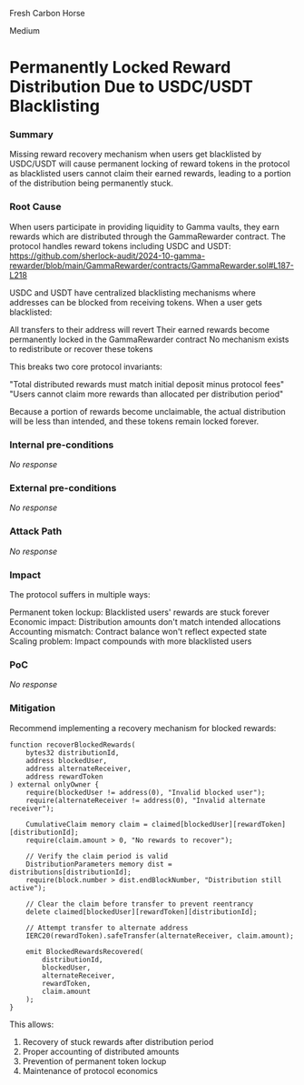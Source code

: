 Fresh Carbon Horse

Medium

# Permanently Locked Reward Distribution Due to USDC/USDT Blacklisting

### Summary

Missing reward recovery mechanism when users get blacklisted by USDC/USDT will cause permanent locking of reward tokens in the protocol as blacklisted users cannot claim their earned rewards, leading to a portion of the distribution being permanently stuck.

### Root Cause

When users participate in providing liquidity to Gamma vaults, they earn rewards which are distributed through the GammaRewarder contract. The protocol handles reward tokens including USDC and USDT:
https://github.com/sherlock-audit/2024-10-gamma-rewarder/blob/main/GammaRewarder/contracts/GammaRewarder.sol#L187-L218

USDC and USDT have centralized blacklisting mechanisms where addresses can be blocked from receiving tokens. When a user gets blacklisted:

All transfers to their address will revert
Their earned rewards become permanently locked in the GammaRewarder contract
No mechanism exists to redistribute or recover these tokens

This breaks two core protocol invariants:

"Total distributed rewards must match initial deposit minus protocol fees"
"Users cannot claim more rewards than allocated per distribution period"

Because a portion of rewards become unclaimable, the actual distribution will be less than intended, and these tokens remain locked forever.

### Internal pre-conditions

_No response_

### External pre-conditions

_No response_

### Attack Path

_No response_

### Impact

The protocol suffers in multiple ways:

Permanent token lockup: Blacklisted users' rewards are stuck forever
Economic impact: Distribution amounts don't match intended allocations
Accounting mismatch: Contract balance won't reflect expected state
Scaling problem: Impact compounds with more blacklisted users

### PoC

_No response_

### Mitigation

Recommend implementing a recovery mechanism for blocked rewards:
```solidity
function recoverBlockedRewards(
    bytes32 distributionId,
    address blockedUser,
    address alternateReceiver,
    address rewardToken
) external onlyOwner {
    require(blockedUser != address(0), "Invalid blocked user");
    require(alternateReceiver != address(0), "Invalid alternate receiver");
    
    CumulativeClaim memory claim = claimed[blockedUser][rewardToken][distributionId];
    require(claim.amount > 0, "No rewards to recover");
    
    // Verify the claim period is valid
    DistributionParameters memory dist = distributions[distributionId];
    require(block.number > dist.endBlockNumber, "Distribution still active");
    
    // Clear the claim before transfer to prevent reentrancy
    delete claimed[blockedUser][rewardToken][distributionId];
    
    // Attempt transfer to alternate address
    IERC20(rewardToken).safeTransfer(alternateReceiver, claim.amount);
    
    emit BlockedRewardsRecovered(
        distributionId, 
        blockedUser, 
        alternateReceiver, 
        rewardToken,
        claim.amount
    );
}
```

This allows:
1. Recovery of stuck rewards after distribution period
2. Proper accounting of distributed amounts
3. Prevention of permanent token lockup
4. Maintenance of protocol economics